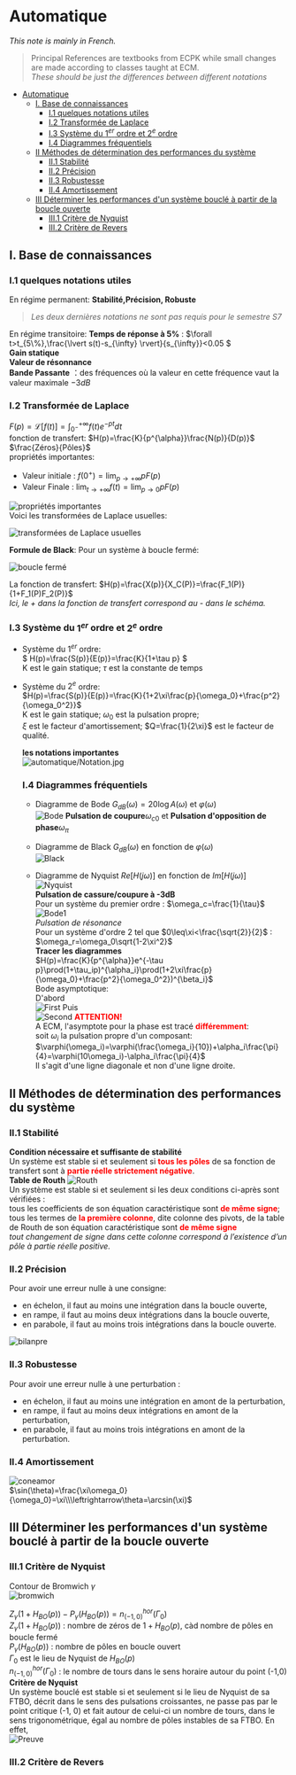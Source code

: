 # Automatique
_This note is mainly in French._
> Principal References are textbooks from ECPK while small changes are made according to classes taught at ECM.  
> _These should be just the differences between different notations_

- [Automatique](#automatique)
  - [I. Base de connaissances](#i-base-de-connaissances)
    - [I.1 quelques notations utiles](#i1-quelques-notations-utiles)
    - [I.2 Transformée de Laplace](#i2-transformée-de-laplace)
    - [I.3 Système du $`1^{er}`$ ordre et $`2^{e}`$ ordre](#i3-système-du-1er-ordre-et-2e-ordre)
    - [I.4 Diagrammes fréquentiels](#i4-diagrammes-fréquentiels)
  - [II Méthodes de détermination des performances du système](#ii-méthodes-de-détermination-des-performances-du-système)
    - [II.1 Stabilité](#ii1-stabilité)
    - [II.2 Précision](#ii2-précision)
    - [II.3 Robustesse](#ii3-robustesse)
    - [II.4 Amortissement](#ii4-amortissement)
  - [III Déterminer les performances d'un système bouclé à partir de la boucle ouverte](#iii-déterminer-les-performances-dun-système-bouclé-à-partir-de-la-boucle-ouverte)
    - [III.1 Critère de Nyquist](#iii1-critère-de-nyquist)
    - [III.2 Critère de Revers](#iii2-critère-de-revers)

## I. Base de connaissances
### I.1 quelques notations utiles
 En régime permanent:
 **Stabilité,Précision, Robuste**
 >_Les deux dernières notations ne sont pas requis pour le semestre S7_

En régime transitoire:
**Temps de réponse à 5%** : $`\forall t>t_{5\%},\frac{\lvert s(t)-s_{\infty} \rvert}{s_{\infty}}<0.05 `$   
**Gain statique**  
**Valeur de résonnance**  
**Bande Passante** ：des fréquences où  la valeur en cette fréquence vaut la valeur maximale $`-3dB`$

### I.2 Transformée de Laplace  
$`F(p)=\mathcal{L}[f(t)]=\int_{0^-}^{+\infty}{f(t)e^{-pt}dt}`$  
fonction de transfert: $`H(p)=\frac{K}{p^{\alpha}}\frac{N(p)}{D(p)}`$ $`\frac{Zéros}{Pôles}`$  
propriétés importantes:   
- Valeur initiale : $`f(0^+)=\lim_{p\rightarrow+\infty}{pF(p)}`$
- Valeur Finale : $`\lim_{t\rightarrow+\infty}{f(t)}=\lim_{p\rightarrow 0}{pF(p)}`$  
  
![propriétés importantes](automatique/Laplace.jpg)  
Voici les transformées de Laplace usuelles:  

![transformées de Laplace usuelles](automatique/Laplaceusuelles.jpg)

__Formule de Black__:
Pour un système à boucle fermé:  

![boucle fermé](automatique/schemaBlack.jpg)

La fonction de transfert: $`H(p)=\frac{X(p)}{X_C(P)}=\frac{F_1(P)}{1+F_1(P)F_2(P)}`$  
_Ici, le + dans la fonction de transfert correspond au - dans le schéma._

### I.3 Système du $`1^{er}`$ ordre et $`2^{e}`$ ordre
- Système du $`1^{er}`$ ordre:  
  $` H(p)=\frac{S(p)}{E(p)}=\frac{K}{1+\tau p} `$  
  K est le gain statique; $`\tau`$ est la constante de temps
- Système du $`2^{e}`$ ordre:  
  $`H(p)=\frac{S(p)}{E(p)}=\frac{K}{1+2\xi\frac{p}{\omega_0}+\frac{p^2}{\omega_0^2}}`$  
  K est le gain statique; $`\omega_0`$ est la pulsation propre;  
  $`\xi`$ est le facteur d'amortissement; $`Q=\frac{1}{2\xi}`$ est le facteur de qualité.    

  __les notations importantes__  
  ![automatique/Notation.jpg](https://github.com/adamadong/Notes/blob/main/automatique/Notation.jpg)

  ### I.4 Diagrammes fréquentiels
  - Diagramme de Bode 
      $`G_{dB}(\omega)=20\log A(\omega)`$ et $`\varphi(\omega)`$    
      ![Bode](https://github.com/adamadong/Notes/blob/main/automatique/Bode.jpg) 
      __Pulsation de coupure__$`\omega_{c0}`$ et __Pulsation d'opposition de phase__$`\omega_{\pi}`$

  - Diagramme de Black 
      $`G_{dB}(\omega)`$ en fonction de $`\varphi(\omega)`$    
      ![[Black](automatique/Black.jpg)](https://github.com/adamadong/Notes/blob/main/automatique/Black.jpg)
  - Diagramme de Nyquist
      $`Re[H(j\omega)]`$ en fonction de $`Im[H(j\omega)]`$    
      ![[Nyquist](automatique/Nyquist.jpg) ](https://github.com/adamadong/Notes/blob/main/automatique/Nyquist.jpg)  
    __Pulsation de cassure/coupure à -3dB__  
    Pour un système du premier ordre : $`\omega_c=\frac{1}{\tau}`$    
    ![[Bode1](automatique/Bode1.jpg) ](https://github.com/adamadong/Notes/blob/main/automatique/Bode1.jpg)  
    _Pulsation de résonance_  
    Pour un système d'ordre 2 tel que $`0\leq\xi<\frac{\sqrt{2}}{2}`$ : $`\omega_r=\omega_0\sqrt{1-2\xi^2}`$  
    __Tracer les diagrammes__  
    $`H(p)=\frac{K}{p^{\alpha}}e^{-\tau p}\prod(1+\tau_ip)^{\alpha_i}\prod(1+2\xi\frac{p}{\omega_0}+\frac{p^2}{\omega_0^2})^{\beta_i}`$  
    Bode asymptotique:  
    D'abord  
    ![[First](automatique/step1.jpg) ](https://github.com/adamadong/Notes/blob/main/automatique/step1.jpg) 
    Puis  
    ![[Second](automatique/step2.jpg) ](https://github.com/adamadong/Notes/blob/main/automatique/step2.jpg) 
    <strong style="color:red">ATTENTION!</strong>  
    A ECM, l'asymptote pour la phase est tracé <strong style="color:red">différemment</strong>:  
    soit $`\omega_i`$ la pulsation propre d'un composant:  
    $`\varphi(\omega_i)=\varphi(\frac{\omega_i}{10})+\alpha_i\frac{\pi}{4}=\varphi(10\omega_i)-\alpha_i\frac{\pi}{4}`$  
    Il s'agit d'une ligne diagonale et non d'une ligne droite.

## II Méthodes de détermination des performances du système

  ### II.1 Stabilité
  __Condition nécessaire et suffisante de stabilité__  
  Un système est stable si et seulement si <strong style="color:red">tous les pôles</strong> de sa fonction de transfert sont à <strong style="color:red">partie réelle strictement négative</strong>.  
  __Table de Routh__
  ![Routh](automatique/Routh.jpg)  
  Un système est stable si et seulement si les deux conditions ci-après sont vérifiées :  
  tous les coefficients de son équation caractéristique sont <strong style="color:red">de même signe</strong>;  
  tous les termes de <strong style="color:red">la première colonne</strong>, dite colonne des pivots, de la table de Routh de son équation caractéristique sont <strong style="color:red">de même signe</strong>   
  _tout changement de signe dans cette colonne correspond à l’existence d’un pôle à partie réelle positive._  
  ### II.2 Précision  
  Pour avoir une erreur nulle à une consigne:  
  -  en échelon, il faut au moins une intégration dans la boucle ouverte,
  -  en rampe, il faut au moins deux intégrations dans la boucle ouverte,
  -  en parabole, il faut au moins trois intégrations dans la boucle ouverte.  
  
![bilanpre](automatique/Bilanpre.jpg)  
  ### II.3 Robustesse
  Pour avoir une erreur nulle à une perturbation :  
  - en échelon, il faut au moins une intégration en amont de la perturbation,
  - en rampe, il faut au moins deux intégrations en amont de la perturbation,
  - en parabole, il faut au moins trois intégrations en amont de la perturbation.  
  ### II.4 Amortissement  
  ![coneamor](automatique/coneamo.jpg)    
  $`\sin(\theta)=\frac{\xi\omega_0}{\omega_0}=\xi\\\leftrightarrow\theta=\arcsin(\xi)`$  
## III Déterminer les performances d'un système bouclé à partir de la boucle ouverte
  ### III.1 Critère de Nyquist  
  Contour de Bromwich $`\gamma`$  
  ![bromwich](automatique/Bromwich.jpg)  
  
  $`Z_{\gamma}(1+H_{BO}(p))-P_{\gamma}(H_{BO}(p))=n^{hor}_{(-1,0)}(\Gamma_0)`$  
  $`Z_{\gamma}(1+H_{BO}(p))`$ : nombre de zéros de $`1+H_{BO}(p)`$, càd nombre de pôles en boucle fermé  
  $`P_{\gamma}(H_{BO}(p))`$ : nombre de pôles en boucle ouvert  
  $`\Gamma_0`$ est le lieu de Nyquist de $`H_{BO}(p)`$  
  $`n^{hor}_{(-1,0)}(\Gamma_0) `$ : le nombre de tours dans le sens horaire autour du point (-1,0)  
  __Critère de Nyquist__  
  Un système bouclé est stable si et seulement si le lieu de Nyquist de sa FTBO, décrit dans le sens des pulsations croissantes, ne passe pas par le point critique (-1, 0) et fait autour de celui-ci un nombre de tours, dans le sens trigonométrique, égal au nombre de pôles instables de sa FTBO.
  En effet,  
  ![Preuve](automatique/Preuve.jpg)  
  ### III.2 Critère de Revers
  

  




